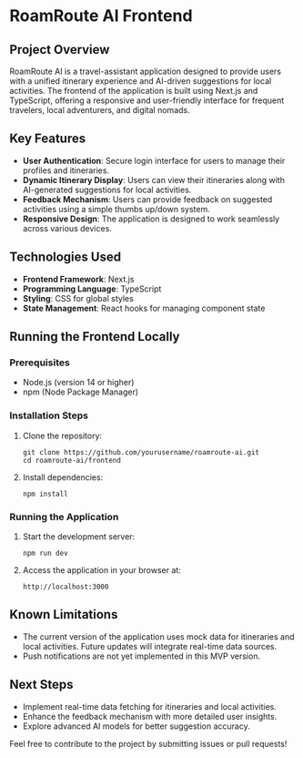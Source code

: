 # RoamRoute AI Frontend

## Project Overview
RoamRoute AI is a travel-assistant application designed to provide users with a unified itinerary experience and AI-driven suggestions for local activities. The frontend of the application is built using Next.js and TypeScript, offering a responsive and user-friendly interface for frequent travelers, local adventurers, and digital nomads.

## Key Features
- **User Authentication**: Secure login interface for users to manage their profiles and itineraries.
- **Dynamic Itinerary Display**: Users can view their itineraries along with AI-generated suggestions for local activities.
- **Feedback Mechanism**: Users can provide feedback on suggested activities using a simple thumbs up/down system.
- **Responsive Design**: The application is designed to work seamlessly across various devices.

## Technologies Used
- **Frontend Framework**: Next.js
- **Programming Language**: TypeScript
- **Styling**: CSS for global styles
- **State Management**: React hooks for managing component state

## Running the Frontend Locally

### Prerequisites
- Node.js (version 14 or higher)
- npm (Node Package Manager)

### Installation Steps
1. Clone the repository:
   ```
   git clone https://github.com/yourusername/roamroute-ai.git
   cd roamroute-ai/frontend
   ```

2. Install dependencies:
   ```
   npm install
   ```

### Running the Application
1. Start the development server:
   ```
   npm run dev
   ```

2. Access the application in your browser at:
   ```
   http://localhost:3000
   ```

## Known Limitations
- The current version of the application uses mock data for itineraries and local activities. Future updates will integrate real-time data sources.
- Push notifications are not yet implemented in this MVP version.

## Next Steps
- Implement real-time data fetching for itineraries and local activities.
- Enhance the feedback mechanism with more detailed user insights.
- Explore advanced AI models for better suggestion accuracy.

Feel free to contribute to the project by submitting issues or pull requests!
